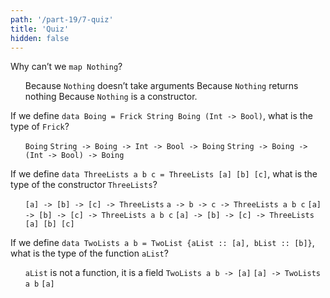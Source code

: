 ```yaml
---
path: '/part-19/7-quiz'
title: 'Quiz'
hidden: false
---
```


<p>Why can’t we <code>map Nothing</code>?</p>
<ol className="quiz-list">
<click-quiz correct>
Because <code>Nothing</code> doesn’t take arguments
</click-quiz>
<click-quiz>
Because <code>Nothing</code> returns nothing
</click-quiz>
<click-quiz>
Because <code>Nothing</code> is a constructor.
</click-quiz>
</ol>
<p>If we define <code>data Boing = Frick String Boing (Int -&gt; Bool)</code>, what is the type of <code>Frick</code>?</p>
<ol className="quiz-list">
<click-quiz>
<code>Boing</code>
</click-quiz>
<click-quiz>
<code>String -&gt; Boing -&gt; Int -&gt; Bool -&gt; Boing</code>
</click-quiz>
<click-quiz correct>
<code>String -&gt; Boing -&gt; (Int -&gt; Bool) -&gt; Boing</code>
</click-quiz>
</ol>
<p>If we define <code>data ThreeLists a b c = ThreeLists [a] [b] [c]</code>, what is the type of the constructor <code>ThreeLists</code>?</p>
<ol className="quiz-list">
<click-quiz>
<code>[a] -&gt; [b] -&gt; [c] -&gt; ThreeLists</code>
</click-quiz>
<click-quiz>
<code>a -&gt; b -&gt; c -&gt; ThreeLists a b c</code>
</click-quiz>
<click-quiz correct>
<code>[a] -&gt; [b] -&gt; [c] -&gt; ThreeLists a b c</code>
</click-quiz>
<click-quiz>
<code>[a] -&gt; [b] -&gt; [c] -&gt; ThreeLists [a] [b] [c]</code>
</click-quiz>
</ol>
<p>If we define <code>data TwoLists a b = TwoList {aList :: [a], bList :: [b]}</code>, what is the type of the function <code>aList</code>?</p>
<ol className="quiz-list">
<click-quiz>
<code>aList</code> is not a function, it is a field
</click-quiz>
<click-quiz correct>
<code>TwoLists a b -&gt; [a]</code>
</click-quiz>
<click-quiz>
<code>[a] -&gt; TwoLists a b</code>
</click-quiz>
<click-quiz>
<code>[a]</code>
</click-quiz>
</ol>
